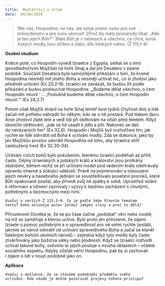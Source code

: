```yaml
---
title:  Modlářství a útlak
date:  04/08/2019
---
```


> <p></p>
> 1Ne nás, Hospodine, ne nás, ale svoje jméno oslav pro své milosrdenství a pro svou věrnost! 2Proč by měly pronárody říkat: „Kde je ten jejich Bůh?“ 3Náš Bůh je v nebesích a všechno, co chce, koná. 4Jejich modly jsou stříbro a zlato, dílo lidských rukou. (Ž 115,1–4)

**Osobní studium**

Krátce poté, co Hospodin vyvedl Izraelce z Egypta, setkal se s nimi (prostřednictvím Mojžíše) na hoře Sínaj a dal jim Desatero v psané podobě. Součástí Desatera byla samozřejmě přikázání o tom, že kromě Hospodina nesmějí mít jiného Boha a nesmějí uctívat nic, co si zhotoví jako předmět uctívání (Ex 20,2–6). Izraelci se zavázali, že budou žít podle přikázání a budou poslouchat Hospodina: „‚Budeme dělat všechno, o čem Hospodin mluvil.‘ ... ,Poslušně budeme dělat všechno, o čem Hospodin mluvil.‘“ (Ex 24,3.7)

Potom však Mojžíš strávil na hoře Sínaj téměř šest týdnů (čtyřicet dní) a lidé začali mít potřebu nahradit ho někým, kdo se o ně postará. Pod tlakem davu Áron zhotovil zlaté tele a vedl lidi při obětování na oltáři před teletem. Když skončilo obětování, „pak se lid usadil k jídlu a pití. Nakonec se dali do nevázaných her“ (Ex 32,6). Hospodin i Mojžíš byli rozhořčeni tím, jak rychle se lidé odvrátili od Boha k uctívání modly. Zdá se dokonce, jako by jen Mojžíšův proslov odvrátil Hospodina od toho, aby Izraelce stihl zasloužený trest (Ex 32,30–34).

Uctívání cizích bohů bylo pokušením, kterému Izraelci podléhali až příliš často. Dějiny izraelských a judských králů a království jsou protkány obdobími, během nichž se při uctívání model pod vedením krále odehrávaly opravdu ohavné a šokující události. Právě na pojmenování a odsouzení jejich nevěry a hanebného jednání se soustřeďovalo poselství proroků, které Bůh opakovaně posílal, aby přivedl svůj lid zpátky k sobě. Uprostřed volání k reformaci a oživení zaznívaly i výzvy k lepšímu zacházení s chudými, potřebnými a bezmocnými mezi nimi.

`Uvažuj o verších Ž 115,1–9. Co je podle tebe hlavním tématem textu? Koho oslovuje autor žalmu? Jakými slovy a proč to dělá?`

Přirozeností člověka je, že se po čase začne „podobat“ věci nebo osobě, na niž se zaměřuje a kterou uctívá. Bylo proto jen přirozené, že zájem Izraele o pomoc potřebným a o spravedlnost pro ně velmi rychle zeslábl, jakmile se národ odvrátil od uctívání spravedlivého Boha a začal se klanět falešným bohům okolních národů – zejména když tyto modly byly často ztvárňovány jako božstva války nebo plodnosti. Když se Izraelci rozhodli uctívat takové bohy, ovlivnilo to jejich postoje v mnoha oblastech – včetně sociálního aspektu. Kdyby zůstali věrní Hospodinu, pak by si zachovali i zájem o lidi v nouzi podobně jako on.

**Aplikace**

`Uvažuj o myšlence, že se stáváme podobnými předmětu svého uctívání. Kde všude je možné pozorovat projevy tohoto principu?`